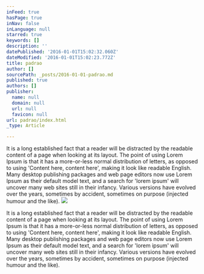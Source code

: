 ```yaml
---
inFeed: true
hasPage: true
inNav: false
inLanguage: null
starred: true
keywords: []
description: ''
datePublished: '2016-01-01T15:02:32.060Z'
dateModified: '2016-01-01T15:02:23.772Z'
title: padrao
author: []
sourcePath: _posts/2016-01-01-padrao.md
published: true
authors: []
publisher:
  name: null
  domain: null
  url: null
  favicon: null
url: padrao/index.html
_type: Article

---
```

It
is a long established fact that a reader will be distracted by the 
readable content of a page when looking at its layout. The point of 
using Lorem Ipsum is that it has a more-or-less normal distribution of 
letters, as opposed to using 'Content here, content here', making it 
look like readable English. Many desktop publishing packages and web 
page editors now use Lorem Ipsum as their default model text, and a 
search for 'lorem ipsum' will uncover many web sites still in their 
infancy. Various versions have evolved over the years, sometimes by 
accident, sometimes on purpose (injected humour and the like).
![](https://the-grid-user-content.s3-us-west-2.amazonaws.com/448ca530-97f4-4dac-a385-1c5995e5c02e.jpg)

It
is a long established fact that a reader will be distracted by the 
readable content of a page when looking at its layout. The point of 
using Lorem Ipsum is that it has a more-or-less normal distribution of 
letters, as opposed to using 'Content here, content here', making it 
look like readable English. Many desktop publishing packages and web 
page editors now use Lorem Ipsum as their default model text, and a 
search for 'lorem ipsum' will uncover many web sites still in their 
infancy. Various versions have evolved over the years, sometimes by 
accident, sometimes on purpose (injected humour and the like).